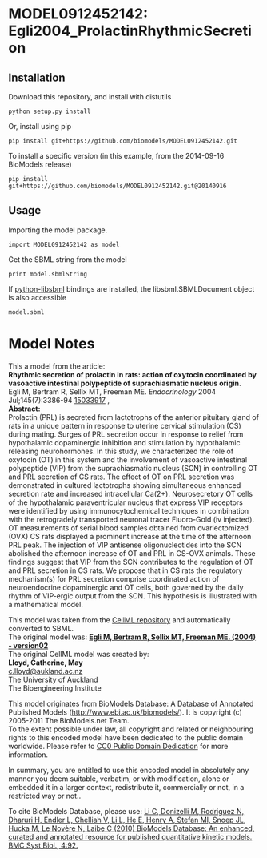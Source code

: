 # MODEL0912452142: Egli2004_ProlactinRhythmicSecretion

## Installation

Download this repository, and install with distutils

`python setup.py install`

Or, install using pip

`pip install git+https://github.com/biomodels/MODEL0912452142.git`

To install a specific version (in this example, from the 2014-09-16 BioModels release)

`pip install git+https://github.com/biomodels/MODEL0912452142.git@20140916`

## Usage

Importing the model package.

`import MODEL0912452142 as model`

Get the SBML string from the model

`print model.sbmlString`

If [python-libsbml](https://pypi.python.org/pypi/python-libsbml) bindings are
installed, the libsbml.SBMLDocument object is also accessible

`model.sbml`


# Model Notes


This a model from the article:  
**Rhythmic secretion of prolactin in rats: action of oxytocin coordinated by vasoactive intestinal polypeptide of suprachiasmatic nucleus origin.**   
Egli M, Bertram R, Sellix MT, Freeman ME. _Endocrinology_ 2004
Jul;145(7):3386-94 [15033917](http://www.ncbi.nlm.nih.gov/pubmed/15033917) ,  
**Abstract:**   
Prolactin (PRL) is secreted from lactotrophs of the anterior pituitary gland
of rats in a unique pattern in response to uterine cervical stimulation (CS)
during mating. Surges of PRL secretion occur in response to relief from
hypothalamic dopaminergic inhibition and stimulation by hypothalamic releasing
neurohormones. In this study, we characterized the role of oxytocin (OT) in
this system and the involvement of vasoactive intestinal polypeptide (VIP)
from the suprachiasmatic nucleus (SCN) in controlling OT and PRL secretion of
CS rats. The effect of OT on PRL secretion was demonstrated in cultured
lactotrophs showing simultaneous enhanced secretion rate and increased
intracellular Ca(2+). Neurosecretory OT cells of the hypothalamic
paraventricular nucleus that express VIP receptors were identified by using
immunocytochemical techniques in combination with the retrogradely transported
neuronal tracer Fluoro-Gold (iv injected). OT measurements of serial blood
samples obtained from ovariectomized (OVX) CS rats displayed a prominent
increase at the time of the afternoon PRL peak. The injection of VIP antisense
oligonucleotides into the SCN abolished the afternoon increase of OT and PRL
in CS-OVX animals. These findings suggest that VIP from the SCN contributes to
the regulation of OT and PRL secretion in CS rats. We propose that in CS rats
the regulatory mechanism(s) for PRL secretion comprise coordinated action of
neuroendocrine dopaminergic and OT cells, both governed by the daily rhythm of
VIP-ergic output from the SCN. This hypothesis is illustrated with a
mathematical model.

This model was taken from the [CellML
repository](http://www.cellml.org/models) and automatically converted to SBML.  
The original model was: [ **Egli M, Bertram R, Sellix MT, Freeman ME. (2004) -
version02**
](http://www.cellml.org/models/egli_bertram_sellix_freeman_2004_version02)  
The original CellML model was created by:  
**Lloyd, Catherine, May**   
c.lloyd@aukland.ac.nz  
The University of Auckland  
The Bioengineering Institute  

This model originates from BioModels Database: A Database of Annotated
Published Models (http://www.ebi.ac.uk/biomodels/). It is copyright (c)
2005-2011 The BioModels.net Team.  
To the extent possible under law, all copyright and related or neighbouring
rights to this encoded model have been dedicated to the public domain
worldwide. Please refer to [CC0 Public Domain
Dedication](http://creativecommons.org/publicdomain/zero/1.0/) for more
information.

In summary, you are entitled to use this encoded model in absolutely any
manner you deem suitable, verbatim, or with modification, alone or embedded it
in a larger context, redistribute it, commercially or not, in a restricted way
or not..  
  
To cite BioModels Database, please use: [Li C, Donizelli M, Rodriguez N,
Dharuri H, Endler L, Chelliah V, Li L, He E, Henry A, Stefan MI, Snoep JL,
Hucka M, Le Novère N, Laibe C (2010) BioModels Database: An enhanced, curated
and annotated resource for published quantitative kinetic models. BMC Syst
Biol., 4:92.](http://www.ncbi.nlm.nih.gov/pubmed/20587024)


